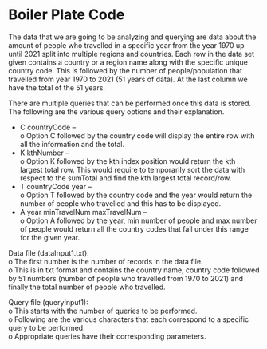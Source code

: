 # Boiler Plate Code 

The data that we are going to be analyzing and querying are data about the amount of people 
who travelled in a specific year from the year 1970 up until 2021 split into multiple regions and 
countries. Each row in the data set given contains a country or a region name along with the 
specific unique country code. This is followed by the number of people/population that travelled 
from year 1970 to 2021 (51 years of data). At the last column we have the total of the 51 years.  
 
There are multiple queries that can be performed once this data is stored. The following are the 
various query options and their explanation.  
 
- C countryCode –  
o Option C followed by the country code will display the entire row with all the 
information and the total.  
- K kthNumber –  
o Option K followed by the kth index position would return the kth largest total 
row. This would require to temporarily sort the data with respect to the sumTotal 
and find the kth largest total record/row.  
- T countryCode year –  
o Option T followed by the country code and the year would return the number of 
people who travelled and this has to be displayed.  
- A year minTravelNum maxTravelNum –  
o Option A followed by the year, min number of people and max number of people 
would return all the country codes that fall under this range for the given year.

Data file (dataInput1.txt):  
o The first number is the number of records in the data file.  
o This is in txt format and contains the country name, country code followed by 51 
numbers (number of people who travelled from 1970 to 2021) and finally the total 
number of people who travelled.  

Query file (queryInput1):  
o This starts with the number of queries to be performed.  
o Following are the various characters that each correspond to a specific query to be 
performed.  
o Appropriate queries have their corresponding parameters.
